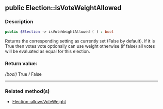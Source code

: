 ## public Election::isVoteWeightAllowed

### Description    

```php
public $Election -> isVoteWeightAllowed ( ) : bool
```

Returns the corresponding setting as currently set (False by default).
If it is True then votes vote optionally can use weight otherwise (if false) all votes will be evaluated as equal for this election.
    

### Return value:   

*(bool)* True / False


---------------------------------------

### Related method(s)      

* [Election::allowsVoteWeight](../Election%20Class/public%20Election--allowsVoteWeight.md)    
